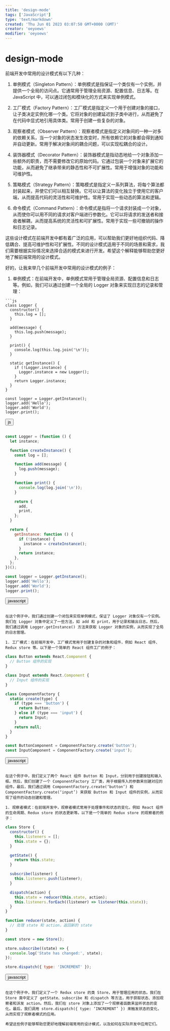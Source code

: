```yaml
---
title: 'design-mode'
tags: ['JavaScript']
type: 'text/markdown'
created: 'Thu Jun 01 2023 03:07:50 GMT+0000 (GMT)'
creator: 'oeyoews'
modifier: 'oeyoews'
---
```


# design-mode

前端开发中常用的设计模式有以下几种：

1. 单例模式（Singleton Pattern）：单例模式是指保证一个类仅有一个实例，并提供一个全局的访问点。它通常用于管理全局资源、配置信息、日志等。在 JavaScript 中，可以通过闭包和模块化的方式来实现单例模式。

1. 工厂模式（Factory Pattern）：工厂模式是指定义一个用于创建对象的接口，让子类决定实例化哪一个类。它将对象的创建延迟到子类中进行，从而避免了在代码中显式地引用具体类。常用于创建一些复杂的对象。

1. 观察者模式（Observer Pattern）：观察者模式是指定义对象间的一种一对多的依赖关系，当一个对象的状态发生改变时，所有依赖它的对象都会得到通知并自动更新。常用于解决对象间的耦合问题，可以实现松耦合的设计。

1. 装饰器模式（Decorator Pattern）：装饰器模式是指动态地给一个对象添加一些额外的职责，而不需要修改它的原始代码。它通过包装一个对象来扩展它的功能，从而避免了继承带来的静态性和不可扩展性。常用于增强对象的功能和可维护性。

1. 策略模式（Strategy Pattern）：策略模式是指定义一系列算法，将每个算法都封装起来，并使它们可以相互替换。它可以让算法的变化独立于使用它的客户端，从而提高代码的灵活性和可维护性。常用于实现一些动态的算法和逻辑。

1. 命令模式（Command Pattern）：命令模式是指将一个请求封装成一个对象，从而使你可以用不同的请求对客户端进行参数化。它可以将请求的发送者和接收者解耦，从而提高系统的灵活性和可扩展性。常用于实现一些可撤销的操作和日志记录。

这些设计模式在前端开发中都有着广泛的应用，可以帮助我们更好地组织代码、降低耦合、提高可维护性和可扩展性。不同的设计模式适用于不同的场景和需求，我们需要根据实际情况来选择合适的模式来进行开发。希望这个解释能够帮助您更好地了解前端常用的设计模式。

好的，让我来举几个前端开发中常用的设计模式的例子：

1. 单例模式：在前端开发中，单例模式常用于管理全局资源、配置信息和日志等。例如，我们可以通过创建一个全局的 Logger 对象来实现日志的记录和管理：

```
```js
class Logger {
  constructor() {
    this.log = [];
  }

  add(message) {
    this.log.push(message);
  }

  print() {
    console.log(this.log.join('\n'));
  }

  static getInstance() {
    if (!Logger.instance) {
      Logger.instance = new Logger();
    }
    return Logger.instance;
  }
}

const logger = Logger.getInstance();
logger.add('Hello');
logger.add('World');
logger.print();
```

<button>js</button>
```

```
```javascript
const Logger = (function () {
  let instance;

  function createInstance() {
    const log = [];

    function add(message) {
      log.push(message);
    }

    function print() {
      console.log(log.join('\n'));
    }

    return {
      add,
      print,
    };
  }

  return {
    getInstance: function () {
      if (!instance) {
        instance = createInstance();
      }
      return instance;
    },
  };
})();

const logger = Logger.getInstance();
logger.add('Hello');
logger.add('World');
logger.print();
```

<button>javascript</button>
```

在这个例子中，我们通过创建一个闭包来实现单例模式，保证了 Logger 对象仅有一个实例。我们在 Logger 对象中定义了一些方法，如 add 和 print，用于记录和输出日志。然后，我们通过调用 Logger.getInstance() 方法来获取 Logger 对象的实例，从而实现了全局的日志管理。

1. 工厂模式：在前端开发中，工厂模式常用于创建复杂的对象和组件，例如 React 组件、Redux store 等。以下是一个简单的 React 组件工厂的例子：

```
```javascript
class Button extends React.Component {
  // Button 组件的实现
}

class Input extends React.Component {
  // Input 组件的实现
}

class ComponentFactory {
  static create(type) {
    if (type === 'button') {
      return Button;
    } else if (type === 'input') {
      return Input;
    }
    return null;
  }
}

const ButtonComponent = ComponentFactory.create('button');
const InputComponent = ComponentFactory.create('input');
```

<button>javascript</button>
```

在这个例子中，我们定义了两个 React 组件 Button 和 Input，分别用于创建按钮和输入框。然后，我们创建了一个 ComponentFactory 工厂类，用于根据传入的参数来创建对应的组件。最后，我们通过调用 ComponentFactory.create(‘button’) 和 ComponentFactory.create(‘input’) 来获取 Button 和 Input 组件的实例，从而实现了组件的动态创建和管理。

1. 观察者模式：在前端开发中，观察者模式常用于处理事件和状态的变化，例如 React 组件的生命周期、Redux store 的状态更新等。以下是一个简单的 Redux store 的观察者的例子：

```
```javascript
class Store {
  constructor() {
    this.listeners = [];
    this.state = {};
  }

  getState() {
    return this.state;
  }

  subscribe(listener) {
    this.listeners.push(listener);
  }

  dispatch(action) {
    this.state = reducer(this.state, action);
    this.listeners.forEach((listener) => listener(this.state));
  }
}

function reducer(state, action) {
  // 处理 state 和 action，返回新的 state
}

const store = new Store();

store.subscribe((state) => {
  console.log('State has changed:', state);
});

store.dispatch({ type: 'INCREMENT' });
```

<button>javascript</button>
```

在这个例子中，我们定义了一个 Redux store 的类 Store，用于管理应用的状态。我们在 Store 类中定义了 getState、subscribe 和 dispatch 等方法，用于获取状态、添加观察者和派发 action。然后，我们在 store 对象上添加了一个观察者函数来监听状态的变化。最后，我们调用 store.dispatch({ type: ‘INCREMENT’ }) 来触发状态的变化，从而实现了观察者模式的应用。

希望这些例子能够帮助您更好地理解前端常用的设计模式，以及如何在实际开发中应用它们。
